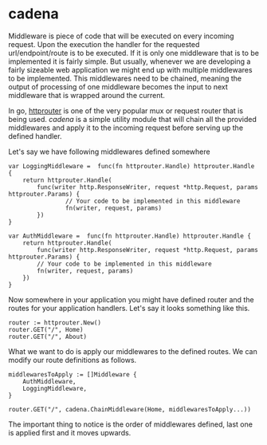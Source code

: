 # cadena
Middleware is piece of code that will be executed on every incoming request. Upon the execution the handler for the requested url/endpoint/route is to be executed. If it is only one middleware that is to be implemented it is fairly simple. But usually, whenever we are developing a fairly sizeable web application we might end up with multiple middlewares to be implemented. This middlewares need to be chained, meaning the output of processing of one middleware becomes the input to next middleware that is wrapped around the current.

In go, [httprouter](https://github.com/julienschmidt/httprouter) is one of the very popular mux or request router that is being used. *cadena* is a simple utility module that will chain all the provided middlewares and apply it to the incoming request before serving up the defined handler. 

Let's say we have following middlewares defined somewhere

    var LoggingMiddleware =  func(fn httprouter.Handle) httprouter.Handle {
    	return httprouter.Handle(
    		func(writer http.ResponseWriter, request *http.Request, params httprouter.Params) {
    				// Your code to be implemented in this middleware
    				fn(writer, request, params)
    		})
    }

    var AuthMiddleware =  func(fn httprouter.Handle) httprouter.Handle {
        return httprouter.Handle(
	        func(writer http.ResponseWriter, request *http.Request, params httprouter.Params) {
		    // Your code to be implemented in this middleware
		    fn(writer, request, params)
	    })
	}

Now somewhere in your application you might have defined router and the routes for your application handlers. Let's say it looks something like this.

    router := httprouter.New()
    router.GET("/", Home)
    router.GET("/", About)

What we want to do is apply our middlewares to the defined routes. We can modify our route definitions as follows.

    middlewaresToApply := []Middleware {
	    AuthMiddleware,
	    LoggingMiddleware,
    }

    router.GET("/", cadena.ChainMiddleware(Home, middlewaresToApply...))

The important thing to notice is the order of middlewares defined, last one is applied first and it moves upwards.